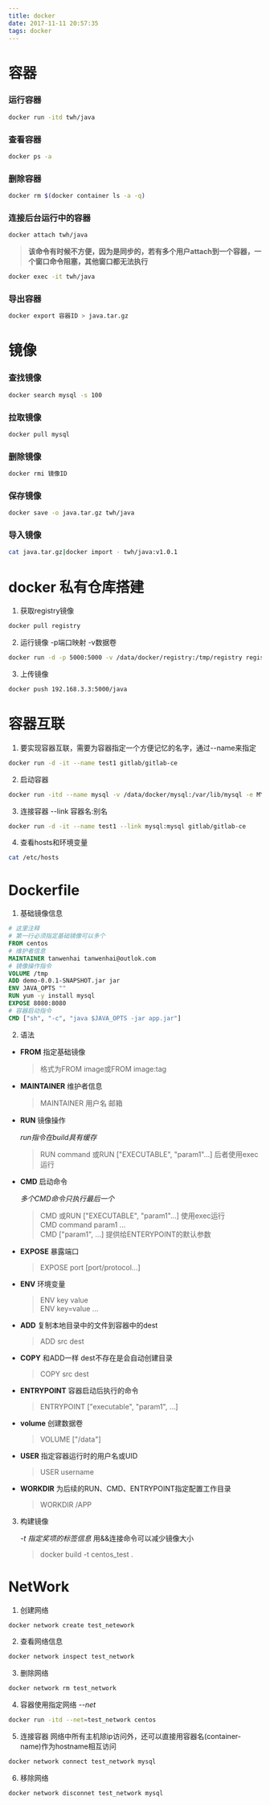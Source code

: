 ```yaml
---
title: docker
date: 2017-11-11 20:57:35
tags: docker
---
```

# 容器
### 运行容器
```bash
docker run -itd twh/java 
```
### 查看容器
```bash
docker ps -a
```
### 删除容器
```bash
docker rm $(docker container ls -a -q)
```
### 连接后台运行中的容器
```bash
docker attach twh/java
```
> **该命令有时候不方便，因为是同步的，若有多个用户attach到一个容器，一个窗口命令阻塞，其他窗口都无法执行**

```bash
docker exec -it twh/java
```
### 导出容器
```bash
docker export 容器ID > java.tar.gz
```

# 镜像
### 查找镜像
```bash
docker search mysql -s 100
```
### 拉取镜像
```bash
docker pull mysql
```
### 删除镜像
```bash
docker rmi 镜像ID
```

### 保存镜像
```bash
docker save -o java.tar.gz twh/java
```
### 导入镜像
```bash
cat java.tar.gz|docker import - twh/java:v1.0.1
```
# docker 私有仓库搭建
1. 获取registry镜像
```bash
docker pull registry
```
2. 运行镜像 -p端口映射 -v数据卷
```bash
docker run -d -p 5000:5000 -v /data/docker/registry:/tmp/registry registry
```
3. 上传镜像
```bash
docker push 192.168.3.3:5000/java
```
# 容器互联
1. 要实现容器互联，需要为容器指定一个方便记忆的名字，通过--name来指定
```bash
docker run -d -it --name test1 gitlab/gitlab-ce
```
2. 启动容器
```bash
docker run -itd --name mysql -v /data/docker/mysql:/var/lib/mysql -e MYSQL_ROOT_PASSWORD=123456 mysql
```
3. 连接容器 --link 容器名:别名
```bash
docker run -d -it --name test1 --link mysql:mysql gitlab/gitlab-ce
```
4. 查看hosts和环境变量
```bash
cat /etc/hosts
```
# Dockerfile
1. 基础镜像信息
```Dockerfile
# 这里注释
# 第一行必须指定基础镜像可以多个
FROM centos 
# 维护者信息
MAINTAINER tanwenhai tanwenhai@outlok.com
# 镜像操作指令
VOLUME /tmp
ADD demo-0.0.1-SNAPSHOT.jar jar
ENV JAVA_OPTS ""
RUN yum -y install mysql
EXPOSE 8080:8080
# 容器启动指令
CMD ["sh", "-c", "java $JAVA_OPTS -jar app.jar"]
```
2. 语法
* **FROM** 指定基础镜像

    > 格式为FROM image或FROM image:tag

* **MAINTAINER** 维护者信息
    
    > MAINTAINER 用户名 邮箱
* **RUN** 镜像操作

    *run指令在build具有缓存*

    > RUN command 或RUN ["EXECUTABLE", "param1"...] 后者使用exec运行

* **CMD** 启动命令

    *多个CMD命令只执行最后一个*

    > CMD 或RUN ["EXECUTABLE", "param1"...] 使用exec运行    
    CMD command param1 ...      
    CMD ["param1", ...] 提供给ENTERYPOINT的默认参数
* **EXPOSE** 暴露端口
    > EXPOSE port [port/protocol...]
* **ENV** 环境变量
    
    > ENV key value    
    ENV key=value ...
* **ADD** 复制本地目录中的文件到容器中的dest

    > ADD src dest
* **COPY** 和ADD一样 dest不存在是会自动创建目录

    > COPY src dest

* **ENTRYPOINT** 容器启动后执行的命令

    > ENTRYPOINT ["executable", "param1", ...] 
* **volume** 创建数据卷

    > VOLUME ["/data"]
* **USER** 指定容器运行时的用户名或UID

    > USER username
* **WORKDIR** 为后续的RUN、CMD、ENTRYPOINT指定配置工作目录
    
    > WORKDIR /APP
3. 构建镜像 

    *-t 指定奖项的标签信息* 用&&连接命令可以减少镜像大小

    > docker build -t centos_test .

# NetWork
1. 创建网络
```bash
docker network create test_netework
```
2. 查看网络信息
```bash
docker network inspect test_network
```
3. 删除网络
```bash
docker network rm test_network
```
4. 容器使用指定网络 *--net*
```bash
docker run -itd --net=test_network centos
```
5. 连接容器 网络中所有主机除ip访问外，还可以直接用容器名(container-name)作为hostname相互访问
```bash
docker network connect test_network mysql
```
6. 移除网络
```bash
docker network disconnet test_network mysql
```
